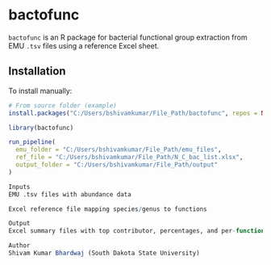 # bactofunc

`bactofunc` is an R package for bacterial functional group extraction from EMU `.tsv` files using a reference Excel sheet.

## Installation

To install manually:

```r
# From source folder (example)
install.packages("C:/Users/bshivamkumar/File_Path/bactofunc", repos = NULL, type = "source")

library(bactofunc)

run_pipeline(
  emu_folder = "C:/Users/bshivamkumar/File_Path/emu_files",
  ref_file = "C:/Users/bshivamkumar/File_Path/N_C_bac_list.xlsx",
  output_folder = "C:/Users/bshivamkumar/File_Path/output"
)

Inputs
EMU .tsv files with abundance data

Excel reference file mapping species/genus to functions

Output
Excel summary files with top contributor, percentages, and per-function breakdown.

Author
Shivam Kumar Bhardwaj (South Dakota State University)
